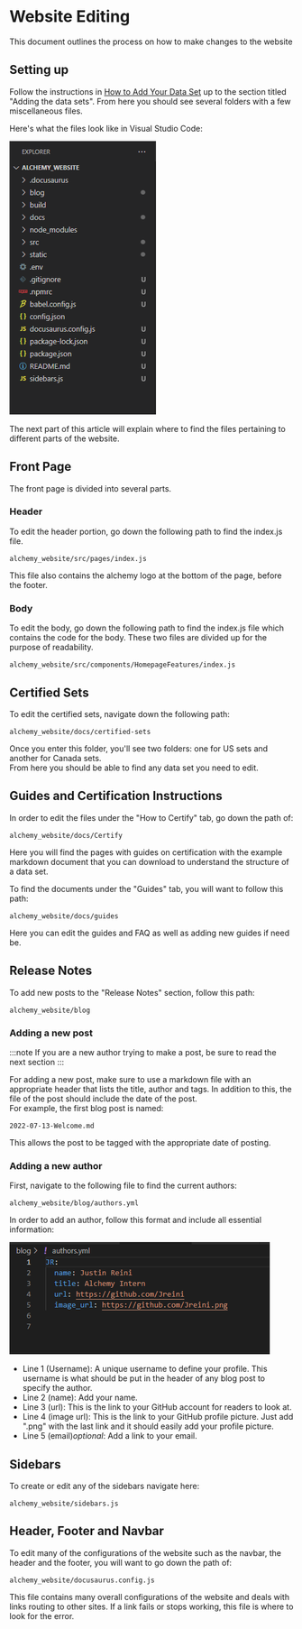 # Website Editing
This document outlines the process on how to make changes to the website

## Setting up
Follow the instructions in [How to Add Your Data Set](/docs/Certify/uploadinstructions.md) up to the section titled "Adding the data sets". From here you should see several folders with a few miscellaneous files.

Here's what the files look like in Visual Studio Code:

![img.png](images/directory.png) 

The next part of this article will explain where to find the files pertaining to different parts of the website.

## Front Page
The front page is divided into several parts.

### Header
To edit the header portion, go down the following path to find the index.js file.
```
alchemy_website/src/pages/index.js
```
This file also contains the alchemy logo at the bottom of the page, before the footer.

### Body
To edit the body, go down the following path to find the index.js file which contains the code for the body. These two files are divided up for the purpose of readability.

```
alchemy_website/src/components/HomepageFeatures/index.js
```
## Certified Sets
To edit the certified sets, navigate down the following path:
```
alchemy_website/docs/certified-sets
```
Once you enter this folder, you'll see two folders: one for US sets and another for Canada sets. <br/>
From here you should be able to find any data set you need to edit.

## Guides and Certification Instructions
In order to edit the files under the "How to Certify" tab, go down the path of:
```
alchemy_website/docs/Certify
```
Here you will find the pages with guides on certification with the example markdown document that you can download to understand the structure of a data set.

To find the documents under the "Guides" tab, you will want to follow this path:
```
alchemy_website/docs/guides
```
Here you can edit the guides and FAQ as well as adding new guides if need be.

## Release Notes
To add new posts to the "Release Notes" section, follow this path:
```
alchemy_website/blog
```
### Adding a new post
:::note
If you are a new author trying to make a post, be sure to read the next section
::: 

For adding a new post, make sure to use a markdown file with an appropriate header that lists the title, author and tags. In addition to this, the file of the post should include the date of the post. <br/>
For example, the first blog post is named:
```
2022-07-13-Welcome.md
``` 
This allows the post to be tagged with the appropriate date of posting.

### Adding a new author
First, navigate to the following file to find the current authors:
```
alchemy_website/blog/authors.yml
```
In order to add an author, follow this format and include all essential information:

![img.png](images/authors.PNG)

- Line 1 (Username): A unique username to define your profile. This username is what should be put in the header of any blog post to specify the author.
- Line 2 (name): Add your name.
- Line 3 (url): This is the link to your GitHub account for readers to look at.
- Line 4 (image url): This is the link to your GitHub profile picture. Just add ".png" with the last link and it should easily add your profile picture.
- Line 5 (email)*optional*: Add a link to your email.

## Sidebars
To create or edit any of the sidebars navigate here:
```
alchemy_website/sidebars.js
```

## Header, Footer and Navbar
To edit many of the configurations of the website such as the navbar, the header and the footer, you will want to go down the path of:

```
alchemy_website/docusaurus.config.js
```
This file contains many overall configurations of the website and deals with links routing to other sites. If a link fails or stops working, this file is where to look for the error.